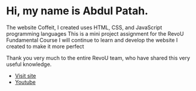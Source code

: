 # Hi, my name is Abdul Patah. 
The website Coffeit, I created uses HTML, CSS, and JavaScript programming languages
This is a mini project assignment for the RevoU Fundamental Course
I will continue to learn and develop the website I created to make it more perfect

Thank you very much to the entire RevoU team, who have shared this very useful knowledge.
- [Visit site](https://revou-fundamental-course.github.io/17-feb-25-Abdulpatah9/)
- [Youtube](https://www.youtube.com/@abdulpatah99)

